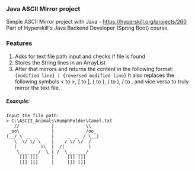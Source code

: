 ###  Java ASCII MIrror project
Simple ASCII Mirror project with Java - https://hyperskill.org/projects/260
Part of Hyperskill's Java Backend Developer (Spring Boot) course.

### Features
1. Asks for text file path input and checks if file is found
2. Stores the String lines in an ArrayList
3. After that mirrors and returns the content in the following format: 
`{modified line} | {reversed modified line}`
It also replaces  the following symbols < to >, [ to ], { to }, ( to ), / to \, and vice versa to truly mirror the text file.
##### Example:
```
Input the file path:
> C:\ASCII_Animals\HumphFolder\Camel.txt
   //            |            \\
 _oo\            |            /oo_
(__/ \  _  _     |     _  _  / \__)
   \  \/ \/ \    |    / \/ \/  /
   (         )\  |  /(         )
    \_______/  \ | /  \_______/
     [[] [[]     |     []] []]
     [[] [[]     |     []] []]     
```
